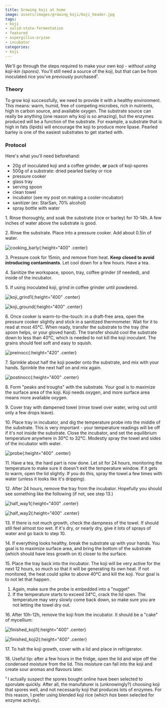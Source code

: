 ```yaml
---
title: Growing koji at home
image: assets/images/growing_koji/koji_header.jpg
tags:
- koji
- solid-state-fermentation
- featured
- aspergillus-oryzae
- incubator
categories:
- koji
---
```


We'll go through the  steps required to make your own koji - *without using koji-kin (spores)*.  You'll still need a source of the koji, but that can be from inoculated rice you've previously purchased¹.

### Theory
To grow koji successfully, we need to provide it with a healthy environment. This means: warm, humid, free of competing microbes, rich in nutrients, high in carbon source, and available oxygen. The substrate source can really be anything (one reason why koji is so amazing), but the enzymes produced will be a function of the substrate. For example, a substrate that is high in fats (lipids) will encourage the koji to produce more lipase. Pearled barley is one of the easiest substrates to get started with. 
### Protocol

Here's what you'll need beforehand:

 - 20g of inoculated koji and a coffee grinder, **or** pack of koji-spores
 - 500g of a substrate: dried pearled barley or rice
 - pressure cooker
 - glass tray
 - serving spoon
 - clean towel
 - incubator (see my post on making a cooler-incubator)
 - sanitizer (ex: StarSan, 70% alcohol)
 - spray bottle with water

1\. Rinse thoroughly, and soak the substrate (rice or barley) for 10-14h. A few inches of water above the substrate is good.

2\. Rinse the substrate. Place into a pressure cooker. Add about 0.5in of water.


![cooking_barly](/assets/images/growing_koji/cooking_barly.jpg){:height="400" .center}

3\. Pressure cook for 15min, and remove from heat. **Keep closed to avoid introducing contaminants**. Let cool down for a few hours. Have a tea.

4\. Sanitize the workspace, spoon, tray, coffee grinder (if needed), and inside of the incubator.

5\. If using inoculated koji, grind in coffee grinder until powdered.


![koji_grind1](/assets/images/growing_koji/koji_grind1.jpg){:height="400" .center}


![koji_ground](/assets/images/growing_koji/koji_ground.jpg){:height="400" .center}

6\. Once cooker is warm-to-the-touch: in a draft-free area, open the pressure cooker slightly and stick in a sanitized thermometer. Wait for it to read at most 45℃. When ready, transfer the substrate to the tray (the spoon helps, or your gloved hand). The transfer should cool the substrate down to less than 40℃, which is needed to not kill the koji inoculant. The grains should feel soft and easy to squish.

![preinocc](/assets/images/growing_koji/preinocc.jpg){:height="420" .center}

7\. Sprinkle about half the koji powder onto the substrate, and mix with your hands. Sprinkle the next half on and mix again.

![postinocc](/assets/images/growing_koji/postinocc.jpg){:height="400" .center}

8\. Form "peaks and troughs" with the substrate. Your goal is to maximize the surface area of the koji. Koji needs oxygen, and more surface area means more available oxygen.

9\. Cover tray with dampened towel (rinse towel over water, wring out until only a few drops leave).

10\. Place tray in incubator, and dig the temperature probe into the middle of the substrate. This is very important - your temperature readings will be off if it's not inside the substrate. Close the incubator, and set the equilibrium temperature anywhere in 30℃ to 32℃. Modestly spray the towel and sides of the incubator with water.

![probe](/assets/images/growing_koji/probe.jpg){:height="400" .center}

11\. Have a tea, the hard part is now done. Let sit for 24 hours, monitoring the temperature to make sure it doesn't exit the temperature window. If it gets to warm, open the lid slightly. If you do this,  spray the towel a few times with water (unless it looks like it's dripping).

12\. After 24 hours, remove the tray from the incubator. Hopefully you should see something like the following (if not, see step 13.)

![half_way1](/assets/images/growing_koji/half_way.jpg){:height="400" .center}


![half_way2](/assets/images/growing_koji/koji_header.jpg){:height="400" .center}

13\. If there is not much growth, check the dampness of the towel. If should still feel almost *too* wet. If it's dry, or nearly dry, give it lots of sprays of water and go back to step 10.

14\. If everything looks healthy, break the substrate up with your hands. You goal is to maximize surface area, and bring the bottom of the substrate (which should have less growth on it) closer to the surface.

15\. Place the tray back into the incubator. The koji will be very active for the next 12 hours, so much so that it will be generating its own heat. If not monitored, the heat could spike to above 40℃ and kill the koji. Your goal is to not let that happen.
   1. Again, make sure the probe is embedded into a "nugget"
   2. If the temperature starts to exceed 34℃, crack the lid open. The temperature may very slowly come back down, so make sure you are not letting the towel dry out.

16\. After 10h-12h, remove the koji from the incubator. It should be a "cake" of mycellium:

![finished_koji1](/assets/images/growing_koji/finished_koji1.jpg){:height="400" .center}


![finished_koji2](/assets/images/growing_koji/finished_koji2.jpg){:height="400" .center}

17\. To halt the koji growth, cover with a lid and place in refrigerator.

18\. Useful tip: after a few hours in the fridge, open the lid and wipe off the condensed moisture from the lid. This moisture can fall into the koji and create sour aromas and flavours later.


¹ I actually suspect the spores bought online have been selected to sporulate quickly. After all, the manufaturer is (unknowingly?) choosing koji that spores well, and not necessarily koji that produces lots of enzymes. For this reason, I prefer using blended koji rice (which _has_ been selected for enzyme activity).
